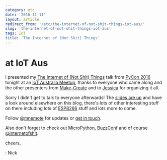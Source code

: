 ```yaml
---
category: etc
date: '2016-11-11'
layout: article
redirect_from: '/etc/the-internet-of-not-shit-things-iot-aus/'
slug: 'the-internet-of-not-shit-things-iot-aus'
tags: IoT
title: 'The Internet of (Not Shit) Things'
---
```


at IoT Aus
==========

I presented my [The Internet of (Not Shit)
Things](/etc/the-internet-of-not-shit-things/) talk from [PyCon
2016](/etc/pycon-2016-melbourne/) tonight at an [IoT Australia
Meetup](https://www.meetup.com/InternetOfThingsAustralia/events/233758436/),
thanks to everyone who came along and the other presenters from
[Make-Create](http://make-create.org/) and to
[Jessica](http://reesby.com.au/) for organizing it all.

Sorry I didn't get to talk to everyone afterwards! The [slides are
up](/iot-aus/) and have a look around elsewhere on this blog, there's
lots of other interesting stuff on there including lots of
[ESP8266](/etc/buzzconf-nights-esp8266-flobot-ciril/) stuff and lots
more to come.

Follow [@mnemote](https://twitter.com/mnemote) for updates or [get in
touch](/nick-moore/).

Also don't forget to check out [MicroPython](https://micropython.org/),
[BuzzConf](https://buzzconf.io/) and of course
[@internetofshit](https://twitter.com/internetofshit).

cheers,

:   Nick
